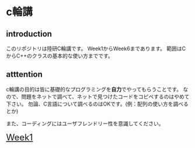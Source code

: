 # c輪講

## introduction
このリポジトリは陸研C輪講です。
Week1からWeek6まであります。
範囲はCからC++のクラスの基本的な使い方までです。

## atttention
c輪講の目的は皆に基礎的なプログラミングを**自力**でやってもらうことです。
なので、問題をネットで調べて、ネットで見つけたコードをコピペするのはやめて下さい。
勿論、C言語について調べるのはOKです。(例：配列の使い方を調べるとか)

また、コーディングにはユーザフレンドリー性を意識してください。

<font size="5"> [Week1](https://github.com/ERiC-Labo/C_Journal_club/tree/main/Week1)</font>

